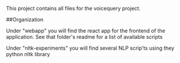 This project contains all files for the voicequery project.

##Organization

Under "webapp" you will find the react app for the frontend of the application. See that folder's readme for a list of available scripts

Under "nltk-experiments" you will find several NLP scrip'ts using they python nltk library